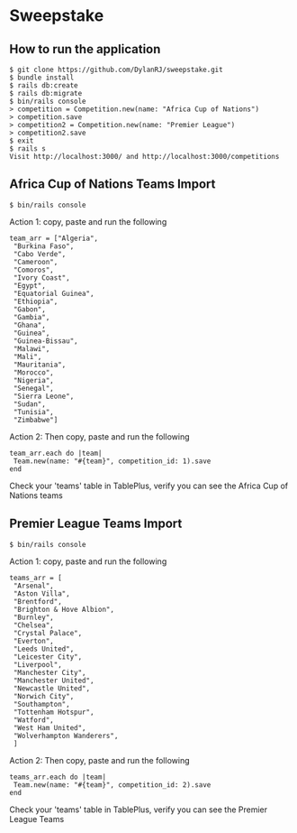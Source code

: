 # Sweepstake

## How to run the application

```
$ git clone https://github.com/DylanRJ/sweepstake.git
$ bundle install
$ rails db:create
$ rails db:migrate
$ bin/rails console
> competition = Competition.new(name: "Africa Cup of Nations")
> competition.save
> competition2 = Competition.new(name: "Premier League")
> competition2.save
$ exit
$ rails s
Visit http://localhost:3000/ and http://localhost:3000/competitions
```

## Africa Cup of Nations Teams Import

```
$ bin/rails console
```

Action 1: copy, paste and run the following

```
team_arr = ["Algeria",       
 "Burkina Faso",    
 "Cabo Verde",     
 "Cameroon",      
 "Comoros",       
 "Ivory Coast",     
 "Egypt",        
 "Equatorial Guinea",  
 "Ethiopia",      
 "Gabon",        
 "Gambia",       
 "Ghana",        
 "Guinea",       
 "Guinea-Bissau",    
 "Malawi",
 "Mali",
 "Mauritania",
 "Morocco",
 "Nigeria",
 "Senegal",
 "Sierra Leone",
 "Sudan",
 "Tunisia",
 "Zimbabwe"]
```

Action 2: Then copy, paste and run the following

```
team_arr.each do |team| 
 Team.new(name: "#{team}", competition_id: 1).save 
end
```

Check your 'teams' table in TablePlus, verify you can see the Africa Cup of Nations teams

## Premier League Teams Import

```
$ bin/rails console
```

Action 1: copy, paste and run the following

```
teams_arr = [
 "Arsenal",       
 "Aston Villa",    
 "Brentford",     
 "Brighton & Hove Albion",      
 "Burnley",       
 "Chelsea",
 "Crystal Palace",     
 "Everton",        
 "Leeds United",  
 "Leicester City",      
 "Liverpool",        
 "Manchester City",       
 "Manchester United",        
 "Newcastle United",       
 "Norwich City",    
 "Southampton",
 "Tottenham Hotspur",
 "Watford",
 "West Ham United",
 "Wolverhampton Wanderers",
 ]
```

Action 2: Then copy, paste and run the following

```
teams_arr.each do |team| 
 Team.new(name: "#{team}", competition_id: 2).save 
end
```

Check your 'teams' table in TablePlus, verify you can see the Premier League Teams
